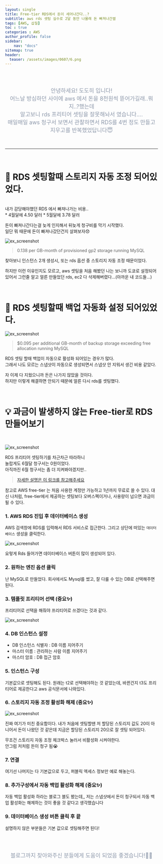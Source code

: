 ```yaml
---
layout: single
title: Free-tier RDS에서 돈이 세어나간다..?
subtitle: aws rds 셋팅 실수로 2달 동안 나몰래 돈 빠져나간썰
tags: [AWS, 삽질]
toc : true
categories : AWS
author_profile: false
sidebar:
    nav: "docs"
sitemap: true
header:
  teaser: /assets/images/0607/6.png
---
```


<br/>
<br/>


<p align="center"  style="color:#8E99AB; font-size :18px">안녕하세요! 도도히 입니다! <br/>어느날 방심하던 사이에 aws 에서 돈을 8천원씩 뜯어가길래..뭐지..?했는데<br/>
알고보니 rds 프리티어 셋팅을 잘못해놔서 였습니다.... <br/>
매일매일 aws 청구서 보면서 관찰하면서 RDS를 4번 정도 만들고 지우고를 반복했었답니다😇</p>


<br/>

***

<br/>


# 💸 RDS 셋팅할때 스토리지 자동 조정 되어있었다.

<br/>
내가 감당해야했던 RDS 에서 빠져나가는 비용..<br/>
* 4월달에 4.50 달러
* 5월달에 3.78 달러


돈이 빠져나간다는걸 늦게 인지해서 뒤늦게 청구비를 막기 시작했다.<br/>
일단 뭐 때문에 돈이 빠져나갔던건지 살펴보자😞

![ex_screenshot](/assets/images/0607/4.png)

> 0.138 per GB-month of provisioned gp2 storage running MySQL

찾아보니 인스턴스 2개 생성시, 또는 rds 옵션 중 스토리지 자동 조정 때문이었다.


하지만 이런 이유인지도 모르고, aws 셋팅을 처음 해봤던 나는 보니까 도쿄로 설정되어있어서 그런줄 알고
얼른 만들었던 rds, ec2 다 삭제해버렸다...(아까운 내 코드들...)


<br/>

# 💸 RDS 셋팅할때 백업 자동화 설정 되어있었다.


![ex_screenshot](/assets/images/0607/4.png)

> $0.095 per additional GB-month of backup storage exceeding free allocation running MySQL


RDS 셋팅 할때 백업이 자동으로 활성화 되어있는 경우가 많다.<br/>
그래서 나도 모르는 스냅샷이 자동으로 생성되면서 스냅샷 안 지워서 생긴 비용 같았다.
<br/>

자 이제 다 지웠으니까 돈은 나가지 않았을 것이다.<br/>
하지만 이렇게 해결하면 안되기 때문에 얼른 다시 rds를 셋팅했다.

<br/>

# 💡 과금이 발생하지 않는 Free-tier로 RDS 만들어보기
<br/>

![ex_screenshot](/assets/images/0607/6.png)

RDS 프리티어 셋팅하기를 차근차근 따라하니<br/>
놀랍게도 6월달 청구서는 0원이었다.<br/>
아직까진 6월 청구서는 좀 더 지켜봐야겠지만..<br/>

> [자세한 설명은 이 링크를 참고해주세요](https://velog.io/@shawnhansh/AWS-RDSmySql-%ED%94%84%EB%A6%AC%ED%8B%B0%EC%96%B4-%EC%83%9D%EC%84%B1%ED%95%98%EA%B8%B0)


참고로 AWS free-tier 는 처음 사용한 계정만 가능하고 1년까지 무료로 쓸 수 있다.
대신 나처럼, free-tier에서 제공하는 셋팅보다 오버스펙이거나, 사용량이 넘으면 과금이 될 수 있다.


### 1. AWS RDS 진입 후 데이터베이스 생성

AWS 검색창에 RDS를 입력해서 RDS 서비스로 접근한다.
그리고 상단에 떠있는 `데이터베이스` 생성을 클릭한다.

![ex_screenshot](/assets/images/0607/7.png)

요렇게 Rds 들어가면 데이터베이스 버튼이 많이 생성되어 있다.

### 2. 원하는 엔진 옵션 클릭

난 MySQL로 만들었다. 회사에서도 Mysql를 썼고, 잘 다룰 수 있는 DB로 선택해주면 된다.

### 3. 템플릿 프리티어 선택 (중요✨)

프리티어로 선택을 해줘야 프리티어로 쓰겠다는 것과 같다.

![ex_screenshot](/assets/images/0607/9.png)

### 4. DB 인스턴스 설정

* DB 인스턴스 식별자 : DB 이름 지어주기
* 마스터 이름 : 관리하는 사람 이름 지어주기
* 마스터 암호 : DB 접근 암호

### 5. 인스턴스 구성

기본값으로 셋팅해도 된다.
원래는 t2로 선택해야하는 것 같았는데, 바뀐건지 t3도 프리티어로 제공한다고 aws 공식문서에 나와있다.

### 6. 스토리지 자동 조정 활성화 해제 (중요✨)

![ex_screenshot](/assets/images/0607/10.png)

진짜 여기가 미친 중요함이다.
내가 처음에 셋팅할땐 저 할당된 스토리지 값도 20이 아니어서 돈이 나왔던 것 같은데 지금은 할당된 스토리지 20으로 잘 셋팅 되어있다.

무조건 스토리지 자동 조정 체크박스 눌러서 비활성화 시켜야한다.<br/>
안그럼 저처럼 돈이 청구 됨😭

### 7. 연결

여기선 나머지는 다 기본값으로 두고, 퍼블릭 엑세스 정보만 예로 해놓는다.


### 8. 추가구성에서 자동 백업 활성화 해제 (중요✨)

자동 백업 활성화 하라는 블로그 블도 봤는데,, 저는 스냅샷에서 돈이 청구되서
자동 백업 활성화는 해제하는 것이 좋을 것 같다고 생각했습니다

### 9. 데이터베이스 생성 버튼 클릭 후 끝

설명하지 않은 부분들은 기본 값으로 셋팅해주면 된다!

<br/><br/>


<p align="center"  style="color:#8E99AB; font-size :18px">블로그까지 찾아와주신 분들에게 도움이 되었음 좋겠습니다!🙇‍♀️ </p>



<br/><br/>

